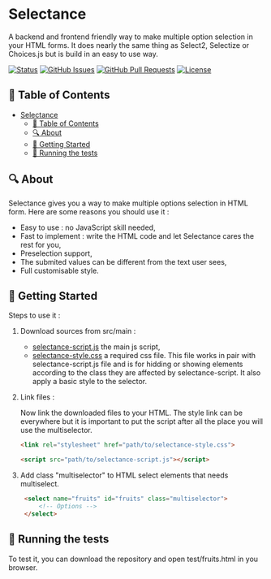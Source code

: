 # Selectance

A backend and frontend friendly way to make multiple option selection in your HTML forms. It does nearly the same thing as Select2, Selectize or Choices.js but is build in an easy to use way.

[![Status](https://img.shields.io/badge/status-active-success.svg)](Status)
[![GitHub Issues](https://img.shields.io/github/issues/JeanKouss/selectance.svg)](https://github.com/JeanKouss/selectance/issues)
[![GitHub Pull Requests](https://img.shields.io/github/issues-pr/JeanKouss/selectance.svg)](https://github.com/JeanKouss/selectance/pulls)
[![License](https://img.shields.io/badge/license-MIT-blue.svg)](/LICENSE)

## 📝 Table of Contents

- [Selectance](#selectance)
	- [📝 Table of Contents](#-table-of-contents)
	- [🔍 About ](#-about-)
	- [🏁 Getting Started ](#-getting-started-)
	- [🔧 Running the tests ](#-running-the-tests-)

## 🔍 About <a id = "about"></a>

Selectance gives you a way to make multiple options selection in HTML form. Here are some reasons you should use it :

- Easy to use : no JavaScript skill needed,
- Fast to implement : write the HTML code and let Selectance cares the rest for you,
- Preselection support,
- The submited values can be different from the text user sees,
- Full customisable style.

## 🏁 Getting Started <a id = "getting_started"></a>

Steps to use it :

1. Download sources from src/main :

   - [selectance-script.js](src/main/selectance-script.js) the main js script,
   - [selectance-style.css](src/main/selectance-style.css) a required css file. This file works in pair with selectance-script.js file and is for hidding or showing elements according to the class they are affected by selectance-script. It also apply a basic style to the selector.
  
2. Link files :

    Now link the downloaded files to your HTML. The style link can be everywhere but it is important to put the script after all the place you will use the multiselector.

    ```html
    <link rel="stylesheet" href="path/to/selectance-style.css">
    ```

    ```html
    <script src="path/to/selectance-script.js"></script>
    ```

3. Add class "multiselector" to HTML select elements that needs multiselect.
   
   ```html
	<select name="fruits" id="fruits" class="multiselector">
		<!-- Options -->
	</select>
   ```

## 🔧 Running the tests <a name = "tests"></a>

To test it, you can download the repository and open test/fruits.html in you browser.
